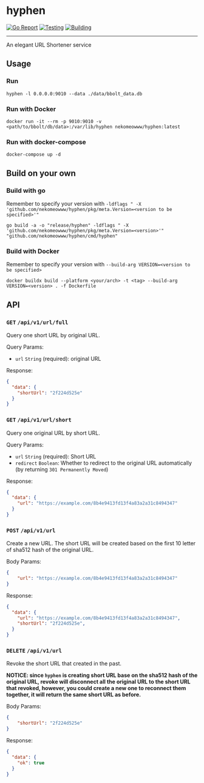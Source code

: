 # hyphen

[![Go Report](https://goreportcard.com/badge/github.com/nekomeowww/hyphen)](https://goreportcard.com/report/github.com/nekomeowww/hyphen)
[![Testing](https://github.com/nekomeowww/hyphen/actions/workflows/ci.yml/badge.svg)](https://github.com/nekomeowww/hyphen/actions/workflows/ci.yml)
[![Building](https://github.com/nekomeowww/hyphen/actions/workflows/build.yml/badge.svg)](https://github.com/nekomeowww/hyphen/actions/workflows/build.yml)

---

An elegant URL Shortener service

## Usage

### Run

```shell
hyphen -l 0.0.0.0:9010 --data ./data/bbolt_data.db
```

### Run with Docker

```shell
docker run -it --rm -p 9010:9010 -v <path/to/bbolt/db/data>:/var/lib/hyphen nekomeowww/hyphen:latest
```

### Run with docker-compose

```shell
docker-compose up -d
```

## Build on your own

### Build with go

Remember to specify your version with `-ldflags " -X 'github.com/nekomeowww/hyphen/pkg/meta.Version=<version to be specified>'"`

```shell
go build -a -o "release/hyphen" -ldflags " -X 'github.com/nekomeowww/hyphen/pkg/meta.Version=<version>'" "github.com/nekomeowww/hyphen/cmd/hyphen"
```

### Build with Docker

Remember to specify your version with `--build-arg VERSION=<version to be specified>`

```shell
docker buildx build --platform <your/arch> -t <tag> --build-arg VERSION=<version> . -f Dockerfile
```

## API

### `GET` `/api/v1/url/full`

Query one short URL by original URL.

Query Params:

- `url` `String`  (required): original URL

Response:

```json
{
  "data": {
    "shortUrl": "2f224d525e"
  }
}
```

### `GET` `/api/v1/url/short`

Query one original URL by short URL.

Query Params:

- `url` `String` (required): Short URL
- `redirect` `Boolean`: Whether to redirect to the original URL automatically (by returning `301 Permanently Moved`)

Response:

```json
{
  "data": {
    "url": "https://example.com/8b4e9413fd13f4a83a2a31c8494347"
  }
}
```

### `POST` `/api/v1/url`

Create a new URL. The short URL will be created based on the first 10 letter of sha512 hash of
the original URL.

Body Params:

```json
{
    "url": "https://example.com/8b4e9413fd13f4a83a2a31c8494347"
}
```

Response:

```json
{
  "data": {
    "url": "https://example.com/8b4e9413fd13f4a83a2a31c8494347",
    "shortUrl": "2f224d525e",
  }
}
```

### `DELETE` `/api/v1/url`

Revoke the short URL that created in the past.

**NOTICE: since `hyphen` is creating short URL base on the sha512 hash of the original URL,
revoke will disconnect all the original URL to the short URL that revoked, however, you could
create a new one to reconnect them together, it will return the same short URL as before.**

Body Params:

```json
{
    "shortUrl": "2f224d525e"
}
```

Response:

```json
{
  "data": {
    "ok": true
  }
}
```

